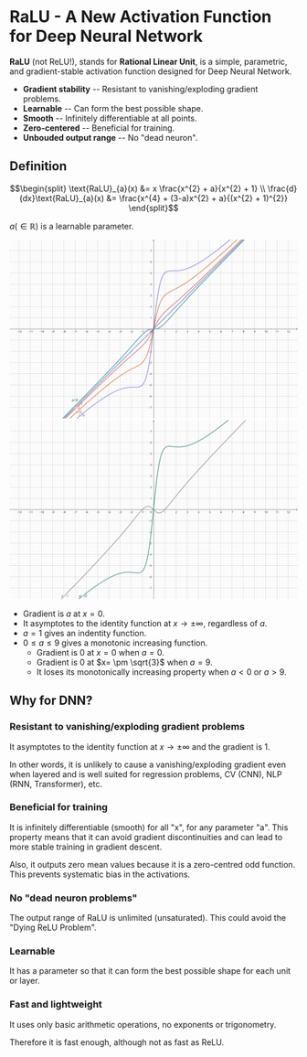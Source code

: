 # RaLU - A New Activation Function for Deep Neural Network

**RaLU** (not ReLU!), stands for **Rational Linear Unit**, is a simple, parametric, and gradient-stable activation function designed for Deep Neural Network.

* **Gradient stability** -- Resistant to vanishing/exploding gradient problems.
* **Learnable** -- Can form the best possible shape.
* **Smooth** -- Infinitely differentiable at all points.
* **Zero-centered** -- Beneficial for training.
* **Unbouded output range** -- No "dead neuron".

## Definition

```math
\begin{split}
\text{RaLU}_{a}(x) &= x \frac{x^{2} + a}{x^{2} + 1} \\
\frac{d}{dx}\text{RaLU}_{a}(x) &= \frac{x^{4} + (3-a)x^{2} + a}{(x^{2} + 1)^{2}}
\end{split}
```

$`a (\in \mathbb{R})`$ is a learnable parameter.

![plot 1](./assets/ralu-1.svg)
![plot 2](./assets/ralu-2.svg)

* Gradient is $a$ at $`x=0`$.
* It asymptotes to the identity function at $`x \to \pm \infty`$, regardless of $`a`$.
* $`a=1`$ gives an indentity function.
* $`0 \le a \le 9`$ gives a monotonic increasing function.
    * Gradient is $0$ at $`x=0`$ when $`a=0`$.
    * Gradient is $0$ at $`x= \pm \sqrt{3}`$ when $`a=9`$.
    * It loses its monotonically increasing property when $`a<0`$ or $`a>9`$.

## Why for DNN?

### Resistant to vanishing/exploding gradient problems

It asymptotes to the identity function at $`x \to \pm \infty`$ and the gradient is $1$.

In other words, it is unlikely to cause a vanishing/exploding gradient even when layered and is well suited for regression problems, CV (CNN), NLP (RNN, Transformer), etc.

### Beneficial for training

It is infinitely differentiable (smooth) for all "x", for any parameter "a".
This property means that it can avoid gradient discontinuities and can lead to more stable training in gradient descent.

Also, it outputs zero mean values because it is a zero-centred odd function.
This prevents systematic bias in the activations.

### No "dead neuron problems"

The output range of RaLU is unlimited (unsaturated).
This could avoid the "Dying ReLU Problem".

### Learnable

It has a parameter so that it can form the best possible shape for each unit or layer.

### Fast and lightweight

It uses only basic arithmetic operations, no exponents or trigonometry.

Therefore it is fast enough, although not as fast as ReLU.
